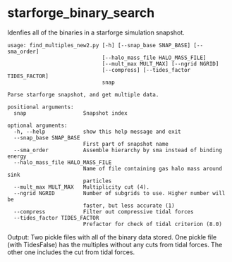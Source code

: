 # starforge_binary_search

Idenfies all of the binaries in a starforge simulation snapshot.

```
usage: find_multiples_new2.py [-h] [--snap_base SNAP_BASE] [--sma_order]
                              [--halo_mass_file HALO_MASS_FILE]
                              [--mult_max MULT_MAX] [--ngrid NGRID]
                              [--compress] [--tides_factor TIDES_FACTOR]
                              snap

Parse starforge snapshot, and get multiple data.

positional arguments:
  snap                  Snapshot index

optional arguments:
  -h, --help            show this help message and exit
  --snap_base SNAP_BASE
                        First part of snapshot name
  --sma_order           Assemble hierarchy by sma instead of binding energy
  --halo_mass_file HALO_MASS_FILE
                        Name of file containing gas halo mass around sink
                        particles
  --mult_max MULT_MAX   Multiplicity cut (4).
  --ngrid NGRID         Number of subgrids to use. Higher number will be
                        faster, but less accurate (1)
  --compress            Filter out compressive tidal forces
  --tides_factor TIDES_FACTOR
                        Prefactor for check of tidal criterion (8.0)

  ```
  
  Output: Two pickle files with all of the binary data stored. One pickle file (with TidesFalse) has the multiples without any cuts from tidal forces. 
  The other one includes the cut from tidal forces. 
 
  
  

